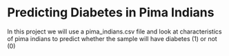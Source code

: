 # Predicting Diabetes in Pima Indians
In this project we will use a pima_indians.csv file and look at characteristics of pima indians to predict whether the sample will have diabetes (1) or not (0)

